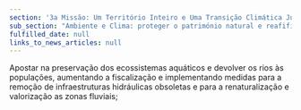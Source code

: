 ```yaml
---
section: '3a Missão: Um Território Inteiro e Uma Transição Climática Justa'
sub_section: "Ambiente e Clima: proteger o património natural e reafifirmar a liderança na redução de emissões"
fulfilled_date: null
links_to_news_articles: null
---
```


Apostar na preservação dos ecossistemas aquáticos e devolver os rios às populações, aumentando a fiscalização e implementando medidas para a remoção de infraestruturas hidráulicas obsoletas e para a renaturalização e valorização as zonas fluviais;